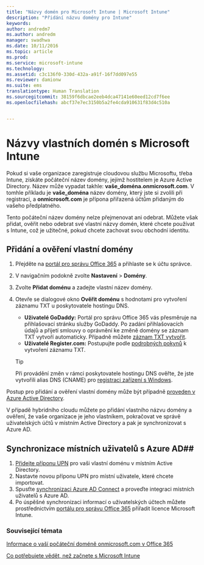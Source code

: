 ```yaml
---
title: "Názvy domén pro Microsoft Intune | Microsoft Intune"
description: "Přidání názvu domény pro Intune"
keywords: 
author: andredm7
ms.author: andredm
manager: swadhwa
ms.date: 10/11/2016
ms.topic: article
ms.prod: 
ms.service: microsoft-intune
ms.technology: 
ms.assetid: c3c136f0-330d-432a-a91f-16f7dd097e55
ms.reviewer: damionw
ms.suite: ems
translationtype: Human Translation
ms.sourcegitcommit: 38159f6dbcae2eeb4dca47141e60eed12cd7f6ee
ms.openlocfilehash: abcf37e7ec3150b5a2fe4cda910631f83d4c510a


---
```




# Názvy vlastních domén s Microsoft Intune

Pokud si vaše organizace zaregistruje cloudovou službu Microsoftu, třeba Intune, získáte počáteční název domény, jejímž hostitelem je Azure Active Directory. Název může vypadat takhle: **vaše_doména.onmicrosoft.com**. V tomhle příkladu je **vaše_doména** název domény, který jste si zvolili při registraci, a **onmicrosoft.com** je přípona přiřazená účtům přidaným do vašeho předplatného.

Tento počáteční název domény nelze přejmenovat ani odebrat. Můžete však přidat, ověřit nebo odebrat své vlastní názvy domén, které chcete používat s Intune, což je užitečné, pokud chcete zachovat svou obchodní identitu.

## Přidání a ověření vlastní domény 

1. Přejděte na [portál pro správu Office 365](https://portal.office.com/Admin/Default.aspx) a přihlaste se k účtu správce.

2. V navigačním podokně zvolte **Nastavení** &gt; **Domény**.

3. Zvolte **Přidat doménu** a zadejte vlastní název domény.

4. Otevře se dialogové okno **Ověřit doménu** s hodnotami pro vytvoření záznamu TXT u poskytovatele hostingu DNS.
    - **Uživatelé GoDaddy:** Portál pro správu Office 365 vás přesměruje na přihlašovací stránku služby GoDaddy. Po zadání přihlašovacích údajů a přijetí smlouvy o oprávnění ke změně domény se záznam TXT vytvoří automaticky. Případně můžete [záznam TXT vytvořit](https://support.office.com/en-us/article/Create-DNS-records-at-GoDaddy-for-Office-365-f40a9185-b6d5-4a80-bb31-aa3bb0cab48a?ui=en-US&rs=en-US&ad=US).
    - **Uživatelé Register.com:** Postupujte podle [podrobných pokynů](https://support.office.com/en-us/article/Create-DNS-records-at-Register-com-for-Office-365-55bd8c38-3316-48ae-a368-4959b2c1684e?ui=en-US&rs=en-US&ad=US#BKMK_verify) k vytvoření záznamu TXT.

    > [!TIP] 
    > Při provádění změn v rámci poskytovatele hostingu DNS ověřte, že jste vytvořili alias DNS (CNAME) pro [registraci zařízení s Windows](/Intune/deploy-use/set-up-windows-phone-management-with-microsoft-intune).

Postup pro přidání a ověření vlastní domény může být případně [proveden v Azure Active Directory](https://azure.microsoft.com/en-us/documentation/articles/active-directory-add-domain/).

V případě hybridního cloudu můžete po přidání vlastního názvu domény a ověření, že vaše organizace je jeho vlastníkem, pokračovat ve správě uživatelských účtů v místním Active Directory a pak je synchronizovat s Azure AD.

## Synchronizace místních uživatelů s Azure AD##

1. [Přidejte příponu UPN](https://technet.microsoft.com/en-us/library/cc772007.aspx) pro vaši vlastní doménu v místním Active Directory.
2. Nastavte novou příponu UPN pro místní uživatele, které chcete importovat.
3. Spusťte [synchronizaci Azure AD Connect](https://azure.microsoft.com/en-us/documentation/articles/active-directory-aadconnect/) a proveďte integraci místních uživatelů s Azure AD.
4. Po úspěšné synchronizaci informací o uživatelských účtech můžete prostřednictvím [portálu pro správu Office 365](https://portal.office.com/Admin/Default.aspx) přiřadit licence Microsoft Intune.

### Související témata

[Informace o vaší počáteční doméně onmicrosoft.com v Office 365](https://support.office.com/en-us/article/About-your-initial-onmicrosoft-com-domain-in-Office-365-B9FC3018-8844-43F3-8DB1-1B3A8E9CFD5A?ui=en-US&rs=en-US&ad=US)

[Co potřebujete vědět, než začnete s Microsoft Intune](what-to-know-before-you-start-microsoft-intune.md)



<!--HONumber=Oct16_HO2-->



